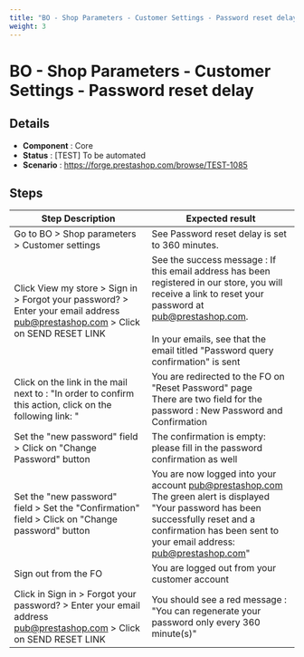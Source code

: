 ```yaml
---
title: "BO - Shop Parameters - Customer Settings - Password reset delay"
weight: 3
---
```


# BO - Shop Parameters - Customer Settings - Password reset delay
## Details
* **Component** : Core
* **Status** : [TEST] To be automated
* **Scenario** : https://forge.prestashop.com/browse/TEST-1085

## Steps
| Step Description | Expected result |
| ----- | ----- |
| Go to BO > Shop parameters > Customer settings | See Password reset delay is set to 360 minutes. |
| Click View my store > Sign in > Forgot your password? > Enter your email address pub@prestashop.com > Click on SEND RESET LINK | See the success message : If this email address has been registered in our store, you will receive a link to reset your password at pub@prestashop.com.<br><br>In your emails, see that the email titled "Password query confirmation" is sent |
| Click on the link in the mail next to : "In order to confirm this action, click on the following link: " | You are redirected to the FO on "Reset Password" page<br>There are two field for the password : New Password and Confirmation |
| Set the "new password" field > Click on "Change Password" button | The confirmation is empty: please fill in the password confirmation as well |
| Set the "new password" field > Set the "Confirmation" field > Click on "Change password" button | You are now logged into your account pub@prestashop.com<br>The green alert is displayed "Your password has been successfully reset and a confirmation has been sent to your email address: pub@prestashop.com" |
| Sign out from the FO | You are logged out from your customer account |
| Click in Sign in > Forgot your password? > Enter your email address pub@prestashop.com > Click on SEND RESET LINK | You should see a red message : "You can regenerate your password only every 360 minute(s)" |
